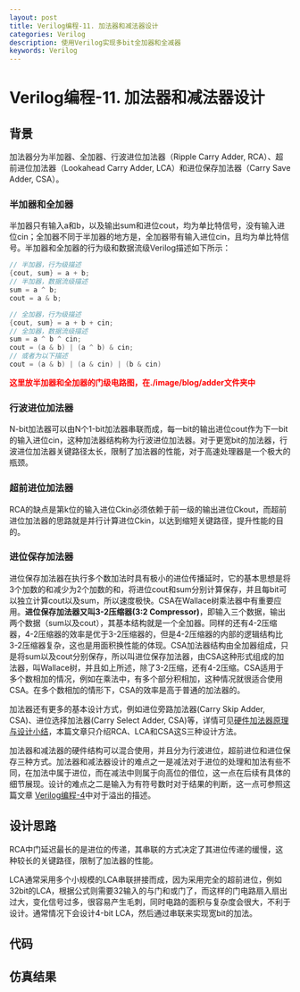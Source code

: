 ```yaml
---
layout: post
title: Verilog编程-11. 加法器和减法器设计
categories: Verilog
description: 使用Verilog实现多bit全加器和全减器
keywords: Verilog
---
```


# Verilog编程-11. 加法器和减法器设计

## 背景
加法器分为半加器、全加器、行波进位加法器（Ripple Carry Adder, RCA）、超前进位加法器（Lookahead Carry Adder, LCA）和进位保存加法器（Carry Save Adder, CSA）。

### 半加器和全加器 
半加器只有输入a和b，以及输出sum和进位cout，均为单比特信号，没有输入进位cin；全加器不同于半加器的地方是，全加器带有输入进位cin，且均为单比特信号。半加器和全加器的行为级和数据流级Verilog描述如下所示：
```verilog
// 半加器，行为级描述
{cout, sum} = a + b;
// 半加器，数据流级描述
sum = a ^ b;
cout = a & b;

// 全加器，行为级描述
{cout, sum} = a + b + cin;
// 全加器，数据流级描述
sum = a ^ b ^ cin;
cout = (a & b) | (a ^ b) & cin;
// 或者为以下描述
cout = (a & b) | (a & cin) | (b & cin)
```

**<font color=red>这里放半加器和全加器的门级电路图，在./image/blog/adder文件夹中</font>**


### 行波进位加法器
N-bit加法器可以由N个1-bit加法器串联而成，每一bit的输出进位cout作为下一bit的输入进位cin，这种加法器结构称为行波进位加法器。对于更宽bit的加法器，行波进位加法器关键路径太长，限制了加法器的性能，对于高速处理器是一个极大的瓶颈。


### 超前进位加法器
RCA的缺点是第k位的输入进位Ckin必须依赖于前一级的输出进位Ckout，而超前进位加法器的思路就是并行计算进位Ckin，以达到缩短关键路径，提升性能的目的。


### 进位保存加法器
进位保存加法器在执行多个数加法时具有极小的进位传播延时，它的基本思想是将3个加数的和减少为2个加数的和，将进位cout和sum分别计算保存，并且每bit可以独立计算cout以及sum，所以速度极快。CSA在Wallace树乘法器中有重要应用。**进位保存加法器又叫3-2压缩器(3:2 Compressor)**，即输入三个数据，输出两个数据（sum以及cout），其基本结构就是一个全加器。同样的还有4-2压缩器，4-2压缩器的效率是优于3-2压缩器的，但是4-2压缩器的内部的逻辑结构比3-2压缩器复杂，这也是用面积换性能的体现。CSA加法器结构由全加器组成，只是将sum以及cout分别保存，所以叫进位保存加法器，由CSA这种形式组成的加法器，叫Wallace树，并且如上所述，除了3-2压缩，还有4-2压缩。CSA适用于多个数相加的情况，例如在乘法中，有多个部分积相加，这种情况就很适合使用CSA。在多个数相加的情形下，CSA的效率是高于普通的加法器的。

加法器还有更多的基本设计方式，例如进位旁路加法器(Carry Skip Adder, CSA)、进位选择加法器(Carry Select Adder, CSA)等，详情可见[硬件加法器原理与设计小结](https://zhuanlan.zhihu.com/p/110087554)，本篇文章只介绍RCA、LCA和CSA这S三种设计方法。

加法器和减法器的硬件结构可以混合使用，并且分为行波进位，超前进位和进位保存三种方式。加法器和减法器设计的难点之一是减法对于进位的处理和加法有些不同，在加法中属于进位，而在减法中则属于向高位的借位，这一点在后续有具体的细节展现。设计的难点之二是输入为有符号数时对于结果的判断，这一点可参照这篇文章 [Verilog编程-4](https://polaris-chn.github.io/2022/04/15/Verilog-practice-4/)中对于溢出的描述。



## 设计思路

RCA中门延迟最长的是进位的传递，其串联的方式决定了其进位传递的缓慢，这种较长的关键路径，限制了加法器的性能。

LCA通常采用多个小规模的LCA串联拼接而成，因为采用完全的超前进位，例如32bit的LCA，根据公式则需要32输入的与门和或门了，而这样的门电路扇入扇出过大，变化信号过多，很容易产生毛刺，同时电路的面积与复杂度会很大，不利于设计。通常情况下会设计4-bit LCA，然后通过串联来实现宽bit的加法。

## 代码

## 仿真结果